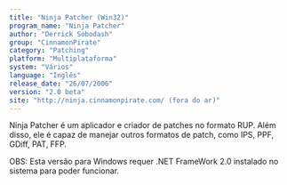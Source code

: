 ```yaml
---
title: "Ninja Patcher (Win32)"
program_name: "Ninja Patcher"
author: "Derrick Sobodash"
group: "CinnamonPirate"
category: "Patching"
platform: "Multiplataforma"
system: "Vários"
language: "Inglês"
release_date: "26/07/2006"
version: "2.0 beta"
site: "http://ninja.cinnamonpirate.com/ (fora do ar)"
---
```

Ninja Patcher é um aplicador e criador de patches no formato RUP. Além disso, ele é capaz de manejar outros formatos de patch, como IPS, PPF, GDiff, PAT, FFP.

OBS: Esta versão para Windows requer .NET FrameWork 2.0 instalado no sistema para poder funcionar.
